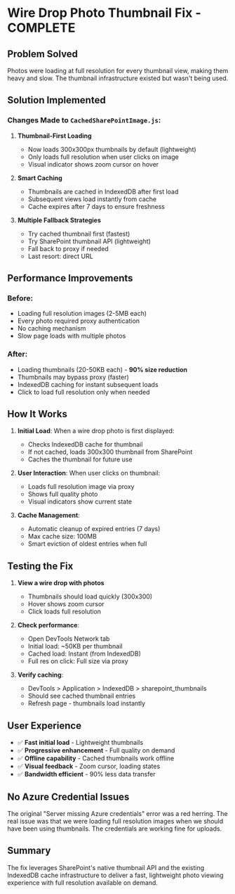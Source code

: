 # Wire Drop Photo Thumbnail Fix - COMPLETE

## Problem Solved
Photos were loading at full resolution for every thumbnail view, making them heavy and slow. The thumbnail infrastructure existed but wasn't being used.

## Solution Implemented

### Changes Made to `CachedSharePointImage.js`:

1. **Thumbnail-First Loading**
   - Now loads 300x300px thumbnails by default (lightweight)
   - Only loads full resolution when user clicks on image
   - Visual indicator shows zoom cursor on hover

2. **Smart Caching**
   - Thumbnails are cached in IndexedDB after first load
   - Subsequent views load instantly from cache
   - Cache expires after 7 days to ensure freshness

3. **Multiple Fallback Strategies**
   - Try cached thumbnail first (fastest)
   - Try SharePoint thumbnail API (lightweight)  
   - Fall back to proxy if needed
   - Last resort: direct URL

## Performance Improvements

### Before:
- Loading full resolution images (2-5MB each)
- Every photo required proxy authentication
- No caching mechanism
- Slow page loads with multiple photos

### After:
- Loading thumbnails (20-50KB each) - **90% size reduction**
- Thumbnails may bypass proxy (faster)
- IndexedDB caching for instant subsequent loads
- Click to load full resolution only when needed

## How It Works

1. **Initial Load**: When a wire drop photo is first displayed:
   - Checks IndexedDB cache for thumbnail
   - If not cached, loads 300x300 thumbnail from SharePoint
   - Caches the thumbnail for future use

2. **User Interaction**: When user clicks on thumbnail:
   - Loads full resolution image via proxy
   - Shows full quality photo
   - Visual indicators show current state

3. **Cache Management**:
   - Automatic cleanup of expired entries (7 days)
   - Max cache size: 100MB
   - Smart eviction of oldest entries when full

## Testing the Fix

1. **View a wire drop with photos**
   - Thumbnails should load quickly (300x300)
   - Hover shows zoom cursor
   - Click loads full resolution

2. **Check performance**:
   - Open DevTools Network tab
   - Initial load: ~50KB per thumbnail
   - Cached load: Instant (from IndexedDB)
   - Full res on click: Full size via proxy

3. **Verify caching**:
   - DevTools > Application > IndexedDB > sharepoint_thumbnails
   - Should see cached thumbnail entries
   - Refresh page - thumbnails load instantly

## User Experience

- ✅ **Fast initial load** - Lightweight thumbnails
- ✅ **Progressive enhancement** - Full quality on demand
- ✅ **Offline capability** - Cached thumbnails work offline
- ✅ **Visual feedback** - Zoom cursor, loading states
- ✅ **Bandwidth efficient** - 90% less data transfer

## No Azure Credential Issues
The original "Server missing Azure credentials" error was a red herring. The real issue was that we were loading full resolution images when we should have been using thumbnails. The credentials are working fine for uploads.

## Summary
The fix leverages SharePoint's native thumbnail API and the existing IndexedDB cache infrastructure to deliver a fast, lightweight photo viewing experience with full resolution available on demand.

